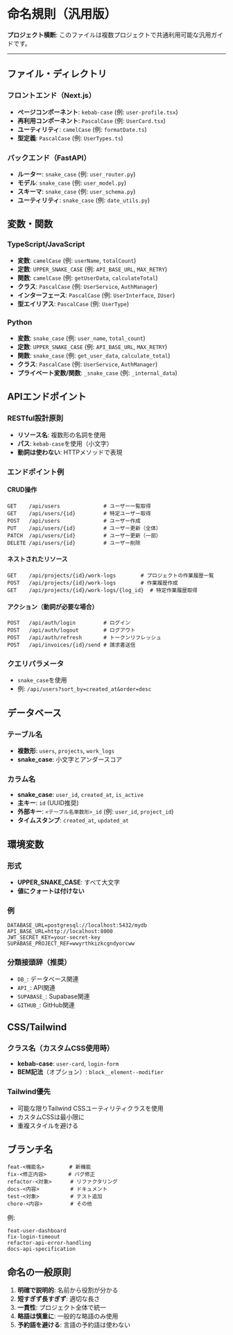 # 命名規則（汎用版）

**プロジェクト横断**: このファイルは複数プロジェクトで共通利用可能な汎用ガイドです。

---

## ファイル・ディレクトリ

### フロントエンド（Next.js）
- **ページコンポーネント**: `kebab-case` (例: `user-profile.tsx`)
- **再利用コンポーネント**: `PascalCase` (例: `UserCard.tsx`)
- **ユーティリティ**: `camelCase` (例: `formatDate.ts`)
- **型定義**: `PascalCase` (例: `UserTypes.ts`)

### バックエンド（FastAPI）
- **ルーター**: `snake_case` (例: `user_router.py`)
- **モデル**: `snake_case` (例: `user_model.py`)
- **スキーマ**: `snake_case` (例: `user_schema.py`)
- **ユーティリティ**: `snake_case` (例: `date_utils.py`)

## 変数・関数

### TypeScript/JavaScript
- **変数**: `camelCase` (例: `userName`, `totalCount`)
- **定数**: `UPPER_SNAKE_CASE` (例: `API_BASE_URL`, `MAX_RETRY`)
- **関数**: `camelCase` (例: `getUserData`, `calculateTotal`)
- **クラス**: `PascalCase` (例: `UserService`, `AuthManager`)
- **インターフェース**: `PascalCase` (例: `UserInterface`, `IUser`)
- **型エイリアス**: `PascalCase` (例: `UserType`)

### Python
- **変数**: `snake_case` (例: `user_name`, `total_count`)
- **定数**: `UPPER_SNAKE_CASE` (例: `API_BASE_URL`, `MAX_RETRY`)
- **関数**: `snake_case` (例: `get_user_data`, `calculate_total`)
- **クラス**: `PascalCase` (例: `UserService`, `AuthManager`)
- **プライベート変数/関数**: `_snake_case` (例: `_internal_data`)

## APIエンドポイント

### RESTful設計原則
- **リソース名**: 複数形の名詞を使用
- **パス**: `kebab-case`を使用（小文字）
- **動詞は使わない**: HTTPメソッドで表現

### エンドポイント例

#### CRUD操作
```
GET    /api/users              # ユーザー一覧取得
GET    /api/users/{id}         # 特定ユーザー取得
POST   /api/users              # ユーザー作成
PUT    /api/users/{id}         # ユーザー更新（全体）
PATCH  /api/users/{id}         # ユーザー更新（一部）
DELETE /api/users/{id}         # ユーザー削除
```

#### ネストされたリソース
```
GET    /api/projects/{id}/work-logs        # プロジェクトの作業履歴一覧
POST   /api/projects/{id}/work-logs        # 作業履歴作成
GET    /api/projects/{id}/work-logs/{log_id}  # 特定作業履歴取得
```

#### アクション（動詞が必要な場合）
```
POST   /api/auth/login         # ログイン
POST   /api/auth/logout        # ログアウト
POST   /api/auth/refresh       # トークンリフレッシュ
POST   /api/invoices/{id}/send # 請求書送信
```

### クエリパラメータ
- `snake_case`を使用
- 例: `/api/users?sort_by=created_at&order=desc`

## データベース

### テーブル名
- **複数形**: `users`, `projects`, `work_logs`
- **snake_case**: 小文字とアンダースコア

### カラム名
- **snake_case**: `user_id`, `created_at`, `is_active`
- **主キー**: `id` (UUID推奨)
- **外部キー**: `<テーブル名単数形>_id` (例: `user_id`, `project_id`)
- **タイムスタンプ**: `created_at`, `updated_at`

## 環境変数

### 形式
- **UPPER_SNAKE_CASE**: すべて大文字
- **値にクォートは付けない**

### 例
```env
DATABASE_URL=postgresql://localhost:5432/mydb
API_BASE_URL=http://localhost:8000
JWT_SECRET_KEY=your-secret-key
SUPABASE_PROJECT_REF=wwyrthkizkcgndyorcww
```

### 分類接頭辞（推奨）
- `DB_`: データベース関連
- `API_`: API関連
- `SUPABASE_`: Supabase関連
- `GITHUB_`: GitHub関連

## CSS/Tailwind

### クラス名（カスタムCSS使用時）
- **kebab-case**: `user-card`, `login-form`
- **BEM記法**（オプション）: `block__element--modifier`

### Tailwind優先
- 可能な限りTailwind CSSユーティリティクラスを使用
- カスタムCSSは最小限に
- 重複スタイルを避ける

## ブランチ名

```
feat-<機能名>        # 新機能
fix-<修正内容>       # バグ修正
refactor-<対象>      # リファクタリング
docs-<内容>          # ドキュメント
test-<対象>          # テスト追加
chore-<内容>         # その他
```

例:
```
feat-user-dashboard
fix-login-timeout
refactor-api-error-handling
docs-api-specification
```

## 命名の一般原則

1. **明確で説明的**: 名前から役割が分かる
2. **短すぎず長すぎず**: 適切な長さ
3. **一貫性**: プロジェクト全体で統一
4. **略語は慎重に**: 一般的な略語のみ使用
5. **予約語を避ける**: 言語の予約語は使わない
